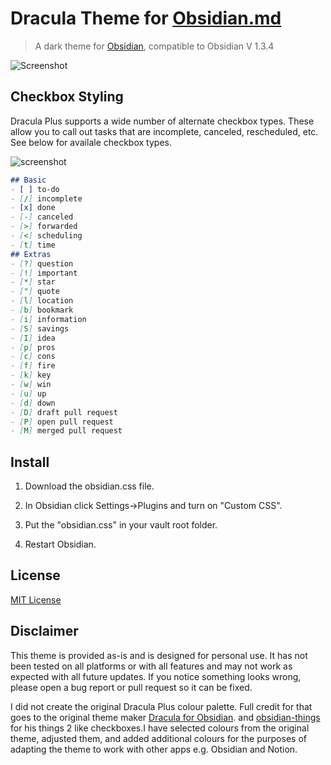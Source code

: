 # Dracula Theme for [Obsidian.md](https://obsidian.md)

> A dark theme for [Obsidian](https://obisidian.md), compatible to Obsidian V 1.3.4

![Screenshot](./demo.png)

## Checkbox Styling

Dracula Plus supports a wide number of alternate checkbox types. These allow you to call out tasks that are incomplete, canceled, rescheduled, etc. See below for availale checkbox types.

![screenshot](./checkbox_list.png)

```md
## Basic
- [ ] to-do
- [/] incomplete
- [x] done
- [-] canceled
- [>] forwarded
- [<] scheduling
- [t] time
## Extras
- [?] question
- [!] important
- [*] star
- ["] quote
- [l] location
- [b] bookmark
- [i] information
- [S] savings
- [I] idea
- [p] pros
- [c] cons
- [f] fire
- [k] key
- [w] win
- [u] up
- [d] down
- [D] draft pull request
- [P] open pull request
- [M] merged pull request
```

## Install

1. Download the obsidian.css file.

2. In Obsidian click Settings->Plugins and turn on "Custom CSS".

3. Put the "obsidian.css" in your vault root folder.

4. Restart Obsidian.

## License

[MIT License](./LICENSE)

## Disclaimer

This theme is provided as-is and is designed for personal use. It has not
been tested on all platforms or with all features and may not work as expected
with all future updates. If you notice something looks wrong, please open a bug
report or pull request so it can be fixed.

I did not create the original Dracula Plus colour palette. Full credit for that
goes to the original theme maker [Dracula for Obsidian](https://github.com/jarodise/Dracula-for-Obsidian.md). and [obsidian-things](https://github.com/colineckert/obsidian-things) for his things 2 like checkboxes.I have selected
colours from the original theme, adjusted them, and added additional colours for
the purposes of adapting the theme to work with other apps e.g. Obsidian and Notion.
